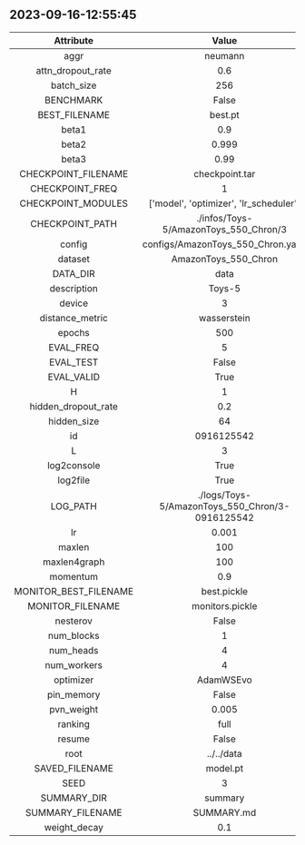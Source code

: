 
## 2023-09-16-12:55:45 


|  Attribute   |   Value   |
| :-------------: | :-----------: |
|  aggr  |   neumann    |
|  attn_dropout_rate  |   0.6    |
|  batch_size  |   256    |
|  BENCHMARK  |   False    |
|  BEST_FILENAME  |   best.pt    |
|  beta1  |   0.9    |
|  beta2  |   0.999    |
|  beta3  |   0.99    |
|  CHECKPOINT_FILENAME  |   checkpoint.tar    |
|  CHECKPOINT_FREQ  |   1    |
|  CHECKPOINT_MODULES  |   ['model', 'optimizer', 'lr_scheduler']    |
|  CHECKPOINT_PATH  |   ./infos/Toys-5/AmazonToys_550_Chron/3    |
|  config  |   configs/AmazonToys_550_Chron.yaml    |
|  dataset  |   AmazonToys_550_Chron    |
|  DATA_DIR  |   data    |
|  description  |   Toys-5    |
|  device  |   3    |
|  distance_metric  |   wasserstein    |
|  epochs  |   500    |
|  EVAL_FREQ  |   5    |
|  EVAL_TEST  |   False    |
|  EVAL_VALID  |   True    |
|  H  |   1    |
|  hidden_dropout_rate  |   0.2    |
|  hidden_size  |   64    |
|  id  |   0916125542    |
|  L  |   3    |
|  log2console  |   True    |
|  log2file  |   True    |
|  LOG_PATH  |   ./logs/Toys-5/AmazonToys_550_Chron/3-0916125542    |
|  lr  |   0.001    |
|  maxlen  |   100    |
|  maxlen4graph  |   100    |
|  momentum  |   0.9    |
|  MONITOR_BEST_FILENAME  |   best.pickle    |
|  MONITOR_FILENAME  |   monitors.pickle    |
|  nesterov  |   False    |
|  num_blocks  |   1    |
|  num_heads  |   4    |
|  num_workers  |   4    |
|  optimizer  |   AdamWSEvo    |
|  pin_memory  |   False    |
|  pvn_weight  |   0.005    |
|  ranking  |   full    |
|  resume  |   False    |
|  root  |   ../../data    |
|  SAVED_FILENAME  |   model.pt    |
|  SEED  |   3    |
|  SUMMARY_DIR  |   summary    |
|  SUMMARY_FILENAME  |   SUMMARY.md    |
|  weight_decay  |   0.1    |
